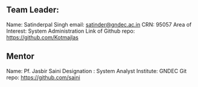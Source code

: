 ## Team Leader:

Name: Satinderpal Singh
email: satinder@gndec.ac.in
CRN: 95057
Area of Interest: System Administration
Link of Github repo: https://github.com/Kotmajlas

## Mentor

Name: Pf. Jasbir Saini
Designation : System Analyst
Institute: GNDEC
Git repo: https://github.com/saini

